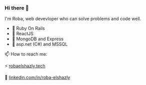 ### Hi there 👋
I'm Roba, web devevloper who can solve problems and code well.

- 🌱 Ruby On Rails 
- 🌱 ReactJS
- 🌱 MongoDB and Express
- 🌱 asp.net (C#) and MSSQL

📫 How to reach me:

⚡ [robaelshazly.tech](https://robaelshazly.tech) 

📱 [linkedin.com/in/roba-elshazly](https://linkedin.com/in/roba-elshazly)
<!--
**robaElshazly/robaElshazly** is a ✨ _special_ ✨ repository because its `README.md` (this file) appears on your GitHub profile.

Here are some ideas to get you started:

- 🔭 I’m currently working on ...
- 🌱 I’m currently learning ...
- 👯 I’m looking to collaborate on ...
- 🤔 I’m looking for help with ...
- 💬 Ask me about ...
- 📫 How to reach me: ...
- 😄 Pronouns: ...
- ⚡ Fun fact: ...
-->
